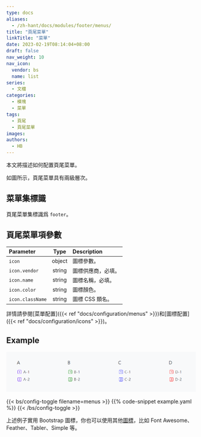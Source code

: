 ```yaml
---
type: docs
aliases:
  - /zh-hant/docs/modules/footer/menus/
title: "頁尾菜單"
linkTitle: "菜單"
date: 2023-02-19T08:14:04+08:00
draft: false
nav_weight: 10
nav_icon:
  vendor: bs
  name: list
series:
  - 文檔
categories:
  - 模塊
  - 菜單
tags:
  - 頁尾
  - 頁尾菜單
images:
authors:
  - HB
---
```


本文將描述如何配置頁尾菜單。

<!--more-->

如圖所示，頁尾菜單具有兩級層次。

## 菜單集標識

頁尾菜單集標識爲 `footer`。

## 頁尾菜單項參數

| Parameter        |  Type  | Description        |
| :--------------- | :----: | :----------------- |
| `icon`           | object | 圖標參數。         |
| `icon.vendor`    | string | 圖標供應商，必填。 |
| `icon.name`      | string | 圖標名稱，必填。   |
| `icon.color`     | string | 圖標顏色。         |
| `icon.className` | string | 圖標 CSS 類名。    |

詳情請參閱[菜單配置]({{< ref "docs/configuration/menus" >}})和[圖標配置]({{< ref "docs/configuration/icons" >}})。

## Example

![頁尾菜單示例](example.png)

{{< bs/config-toggle filename=menus >}}
{{% code-snippet example.yaml %}}
{{< /bs/config-toggle >}}

上述例子實用 Bootstrap 圖標，你也可以使用其他[圖標](https://hugomods.com/en/icons)，比如 Font Awesome、Feather、Tabler、Simple 等。
